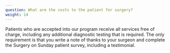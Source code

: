 ```yaml
---
question: What are the costs to the patient for surgery?
weight: 14
---
```

Patients who are accepted into our program receive all services free of charge, including any additional diagnostic testing that is required.  The only requirement is that you write a note of thanks to your surgeon and complete the Surgery on Sunday patient survey, including a testimonial.